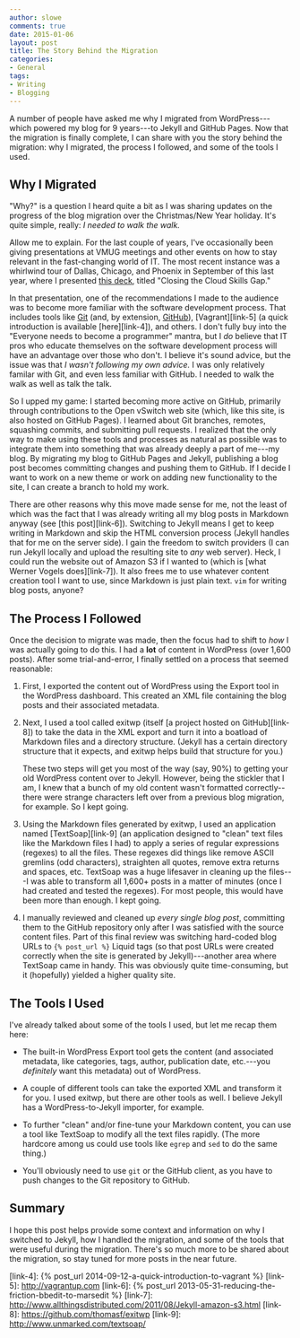 ```yaml
---
author: slowe
comments: true
date: 2015-01-06
layout: post
title: The Story Behind the Migration
categories:
- General
tags:
- Writing
- Blogging
---
```


A number of people have asked me why I migrated from WordPress---which powered my blog for 9 years---to Jekyll and GitHub Pages. Now that the migration is finally complete, I can share with you the story behind the migration: why I migrated, the process I followed, and some of the tools I used.

## Why I Migrated

"Why?" is a question I heard quite a bit as I was sharing updates on the progress of the blog migration over the Christmas/New Year holiday. It's quite simple, really: _I needed to walk the walk._

Allow me to explain. For the last couple of years, I've occasionally been giving presentations at VMUG meetings and other events on how to stay relevant in the fast-changing world of IT. The most recent instance was a whirlwind tour of Dallas, Chicago, and Phoenix in September of this last year, where I presented [this deck][link-1], titled "Closing the Cloud Skills Gap."

In that presentation, one of the recommendations I made to the audience was to become more familiar with the software development process. That includes tools like [Git][link-1] (and, by extension, [GitHub][link-3]), [Vagrant][link-5] (a quick introduction is available [here][link-4]), and others. I don't fully buy into the "Everyone needs to become a programmer" mantra, but I _do_ believe that IT pros who educate themselves on the software development process will have an advantage over those who don't. I believe it's sound advice, but the issue was that _I wasn't following my own advice._ I was only relatively familar with Git, and even less familiar with GitHub. I needed to walk the walk as well as talk the talk.

So I upped my game: I started becoming more active on GitHub, primarily through contributions to the Open vSwitch web site (which, like this site, is also hosted on GitHub Pages). I learned about Git branches, remotes, squashing commits, and submitting pull requests. I realized that the only way to make using these tools and processes as natural as possible was to integrate them into something that was already deeply a part of me---my blog. By migrating my blog to GitHub Pages and Jekyll, publishing a blog post becomes committing changes and pushing them to GitHub. If I decide I want to work on a new theme or work on adding new functionality to the site, I can create a branch to hold my work.

There are other reasons why this move made sense for me, not the least of which was the fact that I was already writing all my blog posts in Markdown anyway (see [this post][link-6]). Switching to Jekyll means I get to keep writing in Markdown and skip the HTML conversion process (Jekyll handles that for me on the server side). I gain the freedom to switch providers (I can run Jekyll locally and upload the resulting site to _any_ web server). Heck, I could run the website out of Amazon S3 if I wanted to (which is [what Werner Vogels does][link-7]). It also frees me to use whatever content creation tool I want to use, since Markdown is just plain text. `vim` for writing blog posts, anyone?

## The Process I Followed

Once the decision to migrate was made, then the focus had to shift to _how_ I was actually going to do this. I had a **lot** of content in WordPress (over 1,600 posts). After some trial-and-error, I finally settled on a process that seemed reasonable:

1. First, I exported the content out of WordPress using the Export tool in the WordPress dashboard. This created an XML file containing the blog posts and their associated metadata.

2. Next, I used a tool called exitwp (itself [a project hosted on GitHub][link-8]) to take the data in the XML export and turn it into a boatload of Markdown files and a directory structure. (Jekyll has a certain directory structure that it expects, and exitwp helps build that structure for you.)

	These two steps will get you most of the way (say, 90%) to getting your old WordPress content over to Jekyll. However, being the stickler that I am, I knew that a bunch of my old content wasn't formatted correctly--there were strange characters left over from a previous blog migration, for example. So I kept going.

3. Using the Markdown files generated by exitwp, I used an application named [TextSoap][link-9] (an application designed to "clean" text files like the Markdown files I had) to apply a series of regular expressions (regexes) to all the files. These regexes did things like remove ASCII gremlins (odd characters), straighten all quotes, remove extra returns and spaces, etc. TextSoap was a huge lifesaver in cleaning up the files---I was able to transform all 1,600+ posts in a matter of minutes (once I had created and tested the regexes). For most people, this would have been more than enough. I kept going.

4. I manually reviewed and cleaned up _every single blog post_, committing them to the GitHub repository only after I was satisfied with the source content files. Part of this final review was switching hard-coded blog URLs to `{% post_url %}` Liquid tags (so that post URLs were created correctly when the site is generated by Jekyll)---another area where TextSoap came in handy. This was obviously quite time-consuming, but it (hopefully) yielded a higher quality site.

## The Tools I Used

I've already talked about some of the tools I used, but let me recap them here:

* The built-in WordPress Export tool gets the content (and associated metadata, like categories, tags, author, publication date, etc.---you _definitely_ want this metadata) out of WordPress.

* A couple of different tools can take the exported XML and transform it for you. I used exitwp, but there are other tools as well. I believe Jekyll has a WordPress-to-Jekyll importer, for example.

* To further "clean" and/or fine-tune your Markdown content, you can use a tool like TextSoap to modify all the text files rapidly. (The more hardcore among us could use tools like `egrep` and `sed` to do the same thing.)

* You'll obviously need to use `git` or the GitHub client, as you have to push changes to the Git repository to GitHub.

## Summary

I hope this post helps provide some context and information on why I switched to Jekyll, how I handled the migration, and some of the tools that were useful during the migration. There's so much more to be shared about the migration, so stay tuned for more posts in the near future.


[link-1]: https://speakerdeck.com/slowe/closing-the-cloud-skills-gap
[link-2]: http://git-scm.com
[link-3]: https://github.com
[link-4]: {% post_url 2014-09-12-a-quick-introduction-to-vagrant %}
[link-5]: http://vagrantup.com
[link-6]: {% post_url 2013-05-31-reducing-the-friction-bbedit-to-marsedit %}
[link-7]: http://www.allthingsdistributed.com/2011/08/Jekyll-amazon-s3.html
[link-8]: https://github.com/thomasf/exitwp
[link-9]: http://www.unmarked.com/textsoap/
